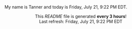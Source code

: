 My name is Tanner and today is Friday, July 21, 9:22 PM EDT.

<p align="center">This <i>README</i> file is generated <b>every 3 hours</b>!</br>Last refresh: Friday, July 21, 9:22 PM EDT<br /></p>
